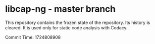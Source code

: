 # libcap-ng - master branch

This repository contains the frozen state of the repository.
Its history is cleared. It is used only for static code
analysis with Codacy.

Commit Time: 1724808908